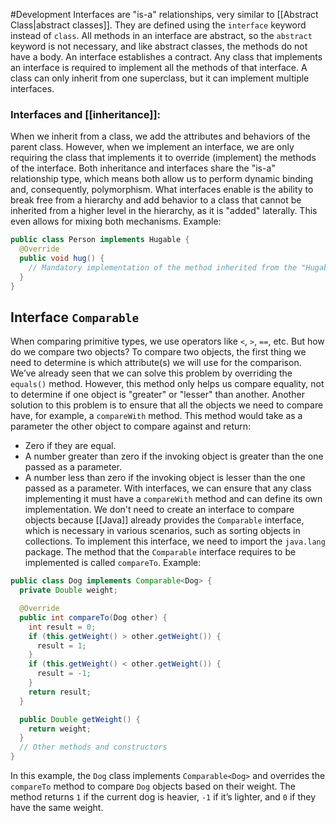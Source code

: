 #Development 
Interfaces are "is-a" relationships, very similar to [[Abstract Class|abstract classes]]. They are defined using the `interface` keyword instead of `class`. All methods in an interface are abstract, so the `abstract` keyword is not necessary, and like abstract classes, the methods do not have a body.
An interface establishes a contract. Any class that implements an interface is required to implement all the methods of that interface.
A class can only inherit from one superclass, but it can implement multiple interfaces.
### Interfaces and [[inheritance]]:
When we inherit from a class, we add the attributes and behaviors of the parent class. However, when we implement an interface, we are only requiring the class that implements it to override (implement) the methods of the interface.
Both inheritance and interfaces share the "is-a" relationship type, which means both allow us to perform dynamic binding and, consequently, polymorphism.
What interfaces enable is the ability to break free from a hierarchy and add behavior to a class that cannot be inherited from a higher level in the hierarchy, as it is "added" laterally. This even allows for mixing both mechanisms.
Example:
```java
public class Person implements Hugable {
  @Override
  public void hug() {
    // Mandatory implementation of the method inherited from the "Hugable" interface
  }
}
```
## Interface `Comparable`
When comparing primitive types, we use operators like `<`, `>`, `==`, etc. But how do we compare two objects?
To compare two objects, the first thing we need to determine is which attribute(s) we will use for the comparison.
We’ve already seen that we can solve this problem by overriding the `equals()` method. However, this method only helps us compare equality, not to determine if one object is "greater" or "lesser" than another.
Another solution to this problem is to ensure that all the objects we need to compare have, for example, a `compareWith` method. This method would take as a parameter the other object to compare against and return:
- Zero if they are equal.
- A number greater than zero if the invoking object is greater than the one passed as a parameter.
- A number less than zero if the invoking object is lesser than the one passed as a parameter.
With interfaces, we can ensure that any class implementing it must have a `compareWith` method and can define its own implementation.
We don't need to create an interface to compare objects because [[Java]] already provides the `Comparable` interface, which is necessary in various scenarios, such as sorting objects in collections. To implement this interface, we need to import the `java.lang` package.
The method that the `Comparable` interface requires to be implemented is called `compareTo`.
Example:
```java
public class Dog implements Comparable<Dog> {
  private Double weight;

  @Override
  public int compareTo(Dog other) {
    int result = 0;
    if (this.getWeight() > other.getWeight()) { 
      result = 1; 
    } 
    if (this.getWeight() < other.getWeight()) { 
      result = -1; 
    }
    return result;
  }

  public Double getWeight() {
    return weight;
  }
  // Other methods and constructors
}
```
In this example, the `Dog` class implements `Comparable<Dog>` and overrides the `compareTo` method to compare `Dog` objects based on their weight. The method returns `1` if the current dog is heavier, `-1` if it’s lighter, and `0` if they have the same weight.